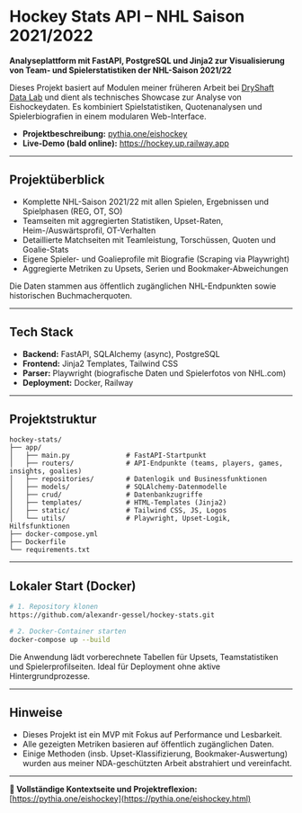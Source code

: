 # Hockey Stats API – NHL Saison 2021/2022

**Analyseplattform mit FastAPI, PostgreSQL und Jinja2 zur Visualisierung von Team- und Spielerstatistiken der NHL-Saison 2021/22**

Dieses Projekt basiert auf Modulen meiner früheren Arbeit bei [DryShaft Data Lab](https://dryshaft.net) und dient als technisches Showcase zur Analyse von Eishockeydaten. Es kombiniert Spielstatistiken, Quotenanalysen und Spielerbiografien in einem modularen Web-Interface.

- **Projektbeschreibung:** [pythia.one/eishockey](https://pythia.one/hockey.html)
- **Live-Demo (bald online):** https://hockey.up.railway.app

---

## Projektüberblick

- Komplette NHL-Saison 2021/22 mit allen Spielen, Ergebnissen und Spielphasen (REG, OT, SO)
- Teamseiten mit aggregierten Statistiken, Upset-Raten, Heim-/Auswärtsprofil, OT-Verhalten
- Detaillierte Matchseiten mit Teamleistung, Torschüssen, Quoten und Goalie-Stats
- Eigene Spieler- und Goalieprofile mit Biografie (Scraping via Playwright)
- Aggregierte Metriken zu Upsets, Serien und Bookmaker-Abweichungen

Die Daten stammen aus öffentlich zugänglichen NHL-Endpunkten sowie historischen Buchmacherquoten.

---

## Tech Stack

- **Backend:** FastAPI, SQLAlchemy (async), PostgreSQL
- **Frontend:** Jinja2 Templates, Tailwind CSS
- **Parser:** Playwright (biografische Daten und Spielerfotos von NHL.com)
- **Deployment:** Docker, Railway

---

## Projektstruktur

```plaintext
hockey-stats/
├── app/
│   ├── main.py              # FastAPI-Startpunkt
│   ├── routers/             # API-Endpunkte (teams, players, games, insights, goalies)
│   ├── repositories/        # Datenlogik und Businessfunktionen
│   ├── models/              # SQLAlchemy-Datenmodelle
│   ├── crud/                # Datenbankzugriffe
│   ├── templates/           # HTML-Templates (Jinja2)
│   ├── static/              # Tailwind CSS, JS, Logos
│   └── utils/               # Playwright, Upset-Logik, Hilfsfunktionen
├── docker-compose.yml
├── Dockerfile
└── requirements.txt
```

---

## Lokaler Start (Docker)

```bash
# 1. Repository klonen
https://github.com/alexandr-gessel/hockey-stats.git

# 2. Docker-Container starten
docker-compose up --build
```

Die Anwendung lädt vorberechnete Tabellen für Upsets, Teamstatistiken und Spielerprofilseiten. Ideal für Deployment ohne aktive Hintergrundprozesse.

---

## Hinweise

- Dieses Projekt ist ein MVP mit Fokus auf Performance und Lesbarkeit.
- Alle gezeigten Metriken basieren auf öffentlich zugänglichen Daten.
- Einige Methoden (insb. Upset-Klassifizierung, Bookmaker-Auswertung) wurden aus meiner NDA-geschützten Arbeit abstrahiert und vereinfacht.

---

**📍 Vollständige Kontextseite und Projektreflexion:**  
[https://pythia.one/eishockey](https://pythia.one/eishockey.html)
